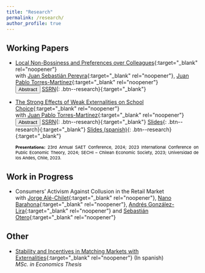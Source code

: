 ```yaml
---
title: "Research"
permalink: /research/
author_profile: true
---
```


## Working Papers

* [Local Non-Bossiness and Preferences over Colleagues](../files/research/Locally-non-bossiness/Locally_non_bossiness.pdf){:target="_blank" rel="noopener"} <br> 
with [Juan Sebastián Pereyra](https://sites.google.com/site/juanspereyrabarreiro/){:target="_blank" rel="noopener"}, [Juan Pablo Torres-Martínez](https://econ.uchile.cl/es/academico/jutorres){:target="_blank" rel="noopener"} <br> 
  <button onclick="myFunction('abstract_1')" class="btn--research">Abstract</button> [SSRN](https://papers.ssrn.com/sol3/papers.cfm?abstract_id=4852188){: .btn--research}{:target="_blank"} 
  <p id="abstract_1" style="display: none; text-align: justify; width: 100%;"><font size="2.5"> The student-optimal stable mechanism (DA), the most popular mechanism in school choice, is the only one that is both stable and strategy-proof. However, when DA is implemented, a student can change the schools of others without changing her own. We show that this drawback is limited: a student cannot change her classmates without modifying her school. We refer to this new property as *local non-bossiness*. Along with strategy-proofness, it ensures a local notion of group strategy-proofness in which manipulating coalitions are restricted to students in the same school. Furthermore, local non-bossiness plays a crucial role in incentives when students have preferences over their colleagues. As long as students first consider the school to which they are assigned and then their classmates, DA induces the only stable and strategy-proof mechanism in this preference domain. To some extent, this is the maximal domain in which a stable and strategy-proof mechanism exists for any school choice context. </font> </p> 
  
* [The Strong Effects of Weak Externalities on School Choice](../files/research/Weak_Externalities_School_Choice/weak_externalities_school_choice.pdf){:target="_blank" rel="noopener"} <br> 
with [Juan Pablo Torres-Martínez](https://econ.uchile.cl/es/academico/jutorres){:target="_blank" rel="noopener"} <br> 
  <button onclick="myFunction('abstract')" class="btn--research">Abstract</button> [SSRN](http://dx.doi.org/10.2139/ssrn.4276906){: .btn--research}{:target="_blank"} [Slides](../files/research/Weak_Externalities_School_Choice/slides.pdf){: .btn--research}{:target="_blank"} [Slides (spanish)](../files/research/Weak_Externalities_School_Choice/slides_esp.pdf){: .btn--research}{:target="_blank"}
  <p id="abstract" style="display: none; text-align: justify; width: 100%;"><font size="2.5"> In classical school choice contexts there exists a centralized assignment procedure that is stable and strategy-proof: the Gale-Shapley student-optimal stable mechanism. We show that this property is not satisfied when externalities are incorporated into the model, even in scenarios in which students are primarily concerned about their own placement (weak externalities). Indeed, although weak externalities have no effects on stability, there are school choice contexts in which no stable and strategy-proof mechanism exists. Furthermore, we show that stability and strategy-proofness are compatible if and only if schools' priorities are Ergin-acyclic. This strong effect of weak externalities on incentives is related to the incompatibility between stability, strategy-proofness, and non-bossiness in classical school choice problems. </font> </p> 
  <span style="color:Black; text-align: justify; font-size: 11px; display: inline-block; width: 100%;"> <b>Presentations:</b> 23rd Annual SAET Conference, 2024; 2023 International Conference on Public Economic Theory, 2024; SECHI – Chilean Economic Society, 2023; Universidad de los Andes, Chile, 2023. </span> 
  

## Work in Progress

* Consumers’ Activism Against Collusion in the Retail Market <br> 
with [Jorge Alé-Chilet](https://sites.google.com/site/jorgealechilet/){:target="_blank" rel="noopener"}, [Nano Barahona](https://hbaraho.github.io/){:target="_blank" rel="noopener"}, [Andrés González-Lira](https://sites.google.com/view/andres-gonzalez-lira){:target="_blank" rel="noopener"} and [Sebastián Otero](https://sebotero.webflow.io/){:target="_blank" rel="noopener"}


## Other
* [Stability and Incentives in Matching Markets with
Externalities](https://repositorio.uchile.cl/bitstream/handle/2250/193033/Tesis%20-%20Eduardo%20Duque.pdf?sequence=1&isAllowed=y){:target="_blank" rel="noopener"} (In spanish)                 
    _MSc. in Economics Thesis_    
   

<script>
function myFunction(id) {
  var x = document.getElementById(id);
  if (x.style.display === "none") {
    x.style.display = "block";
  } else {
    x.style.display = "none";
  }
}
</script>


